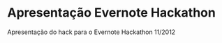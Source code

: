 Apresentação Evernote Hackathon
===================

Apresentação do hack para o Evernote Hackathon 11/2012